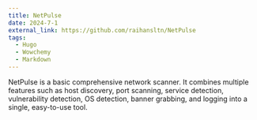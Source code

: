 ```yaml
---
title: NetPulse
date: 2024-7-1
external_link: https://github.com/raihansltn/NetPulse
tags:
  - Hugo
  - Wowchemy
  - Markdown
---
```


NetPulse is a basic comprehensive network scanner. It combines multiple features such as host discovery, port scanning, service detection, vulnerability detection, OS detection, banner grabbing, and logging into a single, easy-to-use tool.

<!--more-->
